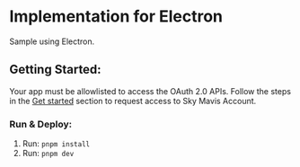 # Implementation for Electron

Sample using Electron.

## Getting Started:

Your app must be allowlisted to access the OAuth 2.0 APIs. Follow the steps in the [Get started](https://docs.skymavis.com/docs/sma-get-started#get-started) section to request access to Sky Mavis Account.

### Run & Deploy:

1. Run: `pnpm install`
2. Run: `pnpm dev`

